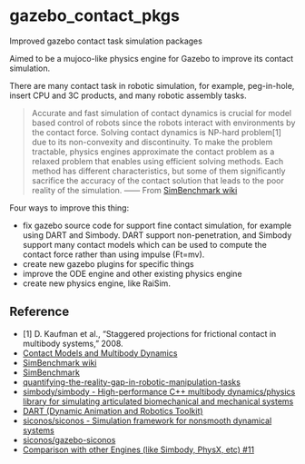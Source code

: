 # gazebo_contact_pkgs

Improved gazebo contact task simulation packages

Aimed to be a mujoco-like physics engine for Gazebo to improve its contact simulation.

There are many contact task in robotic simulation, for example, peg-in-hole, insert CPU and 3C products, and many robotic assembly tasks. 

> Accurate and fast simulation of contact dynamics is crucial for model based control of robots since the robots interact with environments by the contact force.
> Solving contact dynamics is NP-hard problem[1] due to its non-convexity and discontinuity. To make the problem tractable, physics engines approximate the contact problem as a relaxed problem that enables using efficient solving methods. Each method has different characteristics, but some of them significantly sacrifice the accuracy of the contact solution that leads to the poor reality of the simulation. —— From [SimBenchmark wiki](https://leggedrobotics.github.io/SimBenchmark/)

Four ways to improve this thing:
- fix gazebo source code for support fine contact simulation, for example using DART and Simbody. DART support non-penetration, and Simbody support many contact models which can be used to compute the contact force rather than using impulse (Ft=mv).
- create new gazebo plugins for specific things
- improve the ODE engine and other existing physics engine
- create new physics engine, like RaiSim.


## Reference
- [1] D. Kaufman et al., “Staggered projections for frictional contact in multibody systems,” 2008.
- [Contact Models and Multibody Dynamics](https://leggedrobotics.github.io/SimBenchmark/about/models.html)
- [SimBenchmark wiki](https://leggedrobotics.github.io/SimBenchmark/)
- [SimBenchmark](https://github.com/leggedrobotics/SimBenchmark)
- [quantifying-the-reality-gap-in-robotic-manipulation-tasks](https://github.com/erwincoumans/quantifying-the-reality-gap-in-robotic-manipulation-tasks)
- [simbody/simbody - High-performance C++ multibody dynamics/physics library for simulating articulated biomechanical and mechanical systems](https://github.com/simbody/simbody)
- [DART (Dynamic Animation and Robotics Toolkit)](https://dartsim.github.io/)
- [siconos/siconos - Simulation framework for nonsmooth dynamical systems](https://github.com/siconos/siconos)
- [siconos/gazebo-siconos](https://github.com/siconos/gazebo-siconos)
- [Comparison with other Engines (like Simbody, PhysX, etc) #11](https://github.com/leggedrobotics/SimBenchmark/issues/11)
